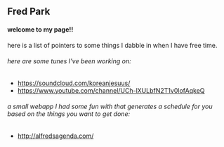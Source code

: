 ## Fred Park


#### welcome to my page!!

here is a list of pointers to some things I dabble in when I have free time.

###### here are some tunes I've been working on:
- https://soundcloud.com/koreanjesuus/
- https://www.youtube.com/channel/UCh-lXULbfN2T1v0lofAqkeQ

###### a small webapp I had some fun with that generates a schedule for you based on the things you want to get done:
- http://alfredsagenda.com/
